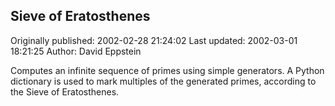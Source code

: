 ## Sieve of Eratosthenes 
Originally published: 2002-02-28 21:24:02 
Last updated: 2002-03-01 18:21:25 
Author: David Eppstein 
 
Computes an infinite sequence of primes using simple generators.  A Python dictionary is used to mark multiples of the generated primes, according to the Sieve of Eratosthenes.